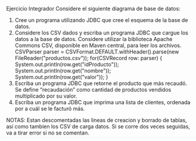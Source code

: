 Ejercicio Integrador
Considere el siguiente diagrama de base de datos:
1) Cree un programa utilizando JDBC que cree el esquema de la base de datos.
2) Considere los CSV dados y escriba un programa JDBC que cargue los datos a la base de
datos. Considere utilizar la biblioteca Apache Commons CSV, disponible en Maven central,
para leer los archivos.
CSVParser parser = CSVFormat.DEFAULT.withHeader().parse(new
FileReader("productos.csv"));
for(CSVRecord row: parser) {
System.out.println(row.get("idProducto"));
System.out.println(row.get("nombre"));
System.out.println(row.get("valor"));
}
3) Escriba un programa JDBC que retorne el producto que más recaudó. Se define
“recaudación” como cantidad de productos vendidos multiplicado por su valor.
4) Escriba un programa JDBC que imprima una lista de clientes, ordenada por a cuál se le
facturó más.

NOTAS:
Estan descomentadas las lineas de creacion y borrado de tablas, así como tambien los CSV de carga datos.
Si se corre dos veces seguidas, va a tirar error si no se comentan.
